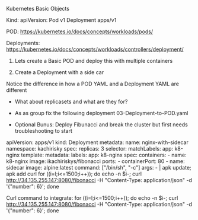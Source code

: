 Kubernetes Basic Objects

Kind:					apiVersion:
Pod     				v1
Deployment				apps/v1

POD: https://kubernetes.io/docs/concepts/workloads/pods/

Deployments: https://kubernetes.io/docs/concepts/workloads/controllers/deployment/


1. Lets create a Basic POD and deploy this with multiple containers

2. Create a Deployment with a side car


Notice the difference in how a POD YAML and a Deployment YAML are different

* What about replicasets and what are they for?


* As as group fix the following deployment 03-Deployment-to-POD.yaml



* Optional Bunus: Deploy Fibunacci and break the cluster but first needs troubleshooting to start

apiVersion: apps/v1
kind: Deployment
metadata:
  name: nginx-with-sidecar
  namespace: kachirisky
spec:
  replicas: 3
  selector:
    matchLabels:
      app: k8-nginx
  template:
    metadata:
      labels:
        app: k8-nginx
    spec:
      containers:
      - name: k8-nginx
        image: ikachiriskys/fibonacci
        ports:
        - containerPort: 80
      - name: sidecar
        image: alpine:latest
        command: ["/bin/sh", "-c"]
        args:
          - |
            apk update; apk add curl
            for ((i=l;i<=1500;i++));
            do echo -n $i-; curl http://34.135.255.147:8080/fibonacci -H "Content-Type: application/json" -d '{"number": 6}'; done




Curl command to integrate:
for ((i=l;i<=1500;i++)); do echo -n $i-; curl http://34.135.255.147:8080/fibonacci -H "Content-Type: application/json" -d '{"number": 6}'; done